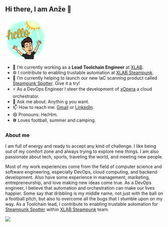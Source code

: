 ## Hi there, I am Anže 👋

<img src="https://github.com/anzoman/anzoman/raw/main/hello%20sunshine.png" width="128"/>

- 🔭 I’m currently working as a **Lead Toolchain Engineer** at [XLAB](https://xlab.si/).
- :gear: I contribute to enabling trustable automation at [XLAB Steampunk](https://steampunk.si/). 
- 🌱 I’m currently helping to launch our new IaC scanning product called [Steampunk Spotter](https://steampunk.si/spotter/). Give it a try!
- ⚡ As a DevOps Engineer I steer the development of [xOpera](https://github.com/xlab-si/xopera-opera) a cloud orchestrator.
- 💬 Ask me about: Anythin g you want.
- 📫 How to reach me: [Gmail](aluzarwork@gmail.com) or [LinkedIn](https://www.linkedin.com/in/anze-luzar/).
- 😄 Pronouns: He/Him.
- :soccer: Loves football, summer and camping.

### About me
I am full of energy and ready to accept any kind of challenge. I like being out of my comfort zone and always trying to explore new things. I am also passionate about tech, sports, traveling the world, and meeting new people. 

Most of my work experiences come from the field of computer science and software engineering, especially DevOps, cloud computing, and backend development. Also have some experience in management, marketing, entrepreneurship, and love making new ideas come true. As a DevOps engineer, I believe that automation and orchestration can make our lives happier. Some say that dribbling is my middle name, not just with the ball on a football pitch, but also to overcome all the bugs that I stumble upon on my way. As a Toolchain lead, I contribute to enabling trustable automation for [Steampunk Spotter](https://steampunk.si/spotter/) within [XLAB Steampunk](https://steampunk.si/) team. 

<picture>
<source 
  srcset="https://github-readme-stats.vercel.app/api?username=anzoman&show_icons=true&theme=dark"
  media="(prefers-color-scheme: dark)"
/>
<source
  srcset="https://github-readme-stats.vercel.app/api?username=anzoman&show_icons=true"
  media="(prefers-color-scheme: light), (prefers-color-scheme: no-preference)"
/>
<img src="https://github-readme-stats.vercel.app/api?username=anzoman&show_icons=true" />
</picture>
